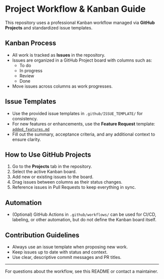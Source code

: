 # Project Workflow & Kanban Guide

This repository uses a professional Kanban workflow managed via **GitHub Projects** and standardized issue templates.

## Kanban Process

- All work is tracked as **Issues** in the repository.
- Issues are organized in a GitHub Project board with columns such as:
  - To do
  - In progress
  - Review
  - Done
- Move issues across columns as work progresses.

## Issue Templates

- Use the provided issue templates in `.github/ISSUE_TEMPLATE/` for consistency.
- For new features or enhancements, use the **Feature Request** template: [`added_features.md`](ISSUE_TEMPLATE/added_features.md)
- Fill out the summary, acceptance criteria, and any additional context to ensure clarity.

## How to Use GitHub Projects

1. Go to the **Projects** tab in the repository.
2. Select the active Kanban board.
3. Add new or existing issues to the board.
4. Drag issues between columns as their status changes.
5. Reference issues in Pull Requests to keep everything in sync.

## Automation

- (Optional) GitHub Actions in `.github/workflows/` can be used for CI/CD, labeling, or other automation, but do not define the Kanban board itself.

## Contribution Guidelines

- Always use an issue template when proposing new work.
- Keep issues up to date with status and context.
- Use clear, descriptive commit messages and PR titles.

---

For questions about the workflow, see this README or contact a maintainer.
